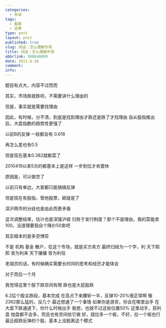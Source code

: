 ```yaml
---
categories:
  - 杂谈
tags:
  - 股票
  - 证券
type: post
layout: post
published: true
slug: 闲话：怎么理解市场
title: 闲话：怎么理解市场
abbrlink: 508640800
date: 2011-6-16
comment:
info:
---
```

题目有点大，内容不过而而
 
其实，市场跌就跌呗，不需要讲什么理由的

但是，事实就是需要找理由

因此，有时候，分不清，到底是找到理由才跌还是跌了才找理由
自从股指推出后，大盘指数的趋势性更强了
 
以前B的反弹 一般都会有 0.618
 
再怎么差也有0.5
 
但是现在基本0.382就歇菜了
 
2010419以来5次的都基本上是这样
一步到位才肯罢休
 
原因是，可以做空了
 
以前只有单边，大家都只能搞搞反弹
 
但是现在有股指，管他股票，砸就是了
 
深沪两市的分歧也是由此而更矛盾
 
这次调整结束，估计也是深强沪弱
归咎于发行制度？那个不是理由，我的菜能卖100，没道理要我自个降价50卖吧

其实根本的是多空博弈
 
不是 机构 基金 散户，在这个市场，就是买方卖方
最终归结为一个字，利
天下熙熙 皆为利来
天下攘攘 皆为利往
 
老祖宗的话，有时候确实需要长时间的思考和经历才能体会
 
对于而后一个月
 
我觉得这里个股下跌空间有限
跌也是大屁股跌
 
6.2后个股主跌段，基本完成
在高点下来腰斩一半，反弹10-20%很正常啊
像2362那么猛的，没几个
最近想通了一个事情
如果你是游资，你会在哪里出手
在大盘下跌通道下，你什么时候出手
我想，也就不过这些位置50%
这里动手，获利盘 抛盘都不会多，而且也有空间给它做
好，就拉多一个板，不好，拉一个板也行
最近超跌反弹的个股，基本上没脱离这个模式